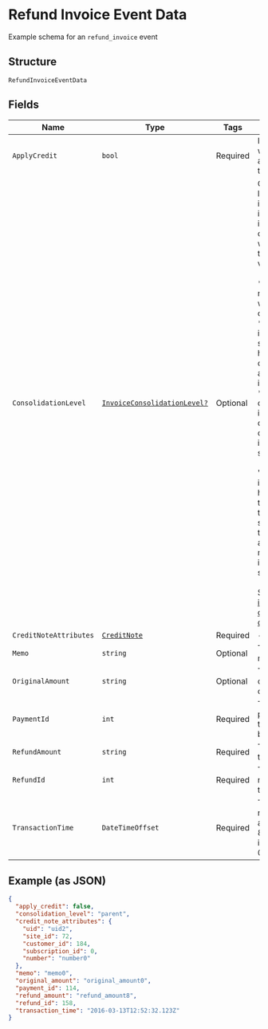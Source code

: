 
# Refund Invoice Event Data

Example schema for an `refund_invoice` event

## Structure

`RefundInvoiceEventData`

## Fields

| Name | Type | Tags | Description |
|  --- | --- | --- | --- |
| `ApplyCredit` | `bool` | Required | If true, credit was created and applied it to the invoice. |
| `ConsolidationLevel` | [`InvoiceConsolidationLevel?`](../../doc/models/invoice-consolidation-level.md) | Optional | Consolidation level of the invoice, which is applicable to invoice consolidation.  It will hold one of the following values:<br><br>* "none": A normal invoice with no consolidation.<br>* "child": An invoice segment which has been combined into a consolidated invoice.<br>* "parent": A consolidated invoice, whose contents are composed of invoice segments.<br><br>"Parent" invoices do not have lines of their own, but they have subtotals and totals which aggregate the member invoice segments.<br><br>See also the [invoice consolidation documentation](https://maxio.zendesk.com/hc/en-us/articles/24252269909389-Invoice-Consolidation). |
| `CreditNoteAttributes` | [`CreditNote`](../../doc/models/credit-note.md) | Required | - |
| `Memo` | `string` | Optional | The refund memo. |
| `OriginalAmount` | `string` | Optional | The full, original amount of the refund. |
| `PaymentId` | `int` | Required | The ID of the payment transaction to be refunded. |
| `RefundAmount` | `string` | Required | The amount of the refund. |
| `RefundId` | `int` | Required | The ID of the refund transaction. |
| `TransactionTime` | `DateTimeOffset` | Required | The time the refund was applied, in ISO 8601 format, i.e. "2019-06-07T17:20:06Z" |

## Example (as JSON)

```json
{
  "apply_credit": false,
  "consolidation_level": "parent",
  "credit_note_attributes": {
    "uid": "uid2",
    "site_id": 72,
    "customer_id": 184,
    "subscription_id": 0,
    "number": "number0"
  },
  "memo": "memo0",
  "original_amount": "original_amount0",
  "payment_id": 114,
  "refund_amount": "refund_amount8",
  "refund_id": 158,
  "transaction_time": "2016-03-13T12:52:32.123Z"
}
```

